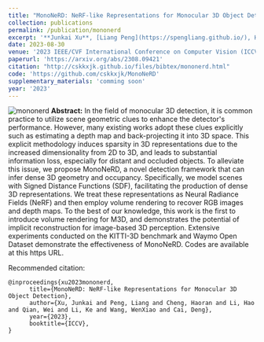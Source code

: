 ```yaml
---
title: "MonoNeRD: NeRF-like Representations for Monocular 3D Object Detection"
collection: publications
permalink: /publication/mononerd
excerpt: '**Junkai Xu**, [Liang Peng](https://spengliang.github.io/), Haoran Cheng, Hao Li, Wei Qian, Ke Li, [Wenxiao Wang](https://www.wenxiaowang.com/), [Deng Cai](http://www.cad.zju.edu.cn/home/dengcai/)'
date: 2023-08-30
venue: '2023 IEEE/CVF International Conference on Computer Vision (ICCV)'
paperurl: 'https://arxiv.org/abs/2308.09421'
citation: "http://cskkxjk.github.io/files/bibtex/mononerd.html"
code: 'https://github.com/cskkxjk/MonoNeRD'
supplementary_materials: 'comming soon'
year: '2023'
---
```

![mononerd](https://cskkxjk.github.io/images/publications/mononerd.gif)
<b>Abstract:</b>
In the field of monocular 3D detection, it is common practice to utilize scene geometric clues to enhance the detector's performance. However, many existing works adopt these clues explicitly such as estimating a depth map and back-projecting it into 3D space. This explicit methodology induces sparsity in 3D representations due to the increased dimensionality from 2D to 3D, and leads to substantial information loss, especially for distant and occluded objects. To alleviate this issue, we propose MonoNeRD, a novel detection framework that can infer dense 3D geometry and occupancy. Specifically, we model scenes with Signed Distance Functions (SDF), facilitating the production of dense 3D representations. We treat these representations as Neural Radiance Fields (NeRF) and then employ volume rendering to recover RGB images and depth maps. To the best of our knowledge, this work is the first to introduce volume rendering for M3D, and demonstrates the potential of implicit reconstruction for image-based 3D perception. Extensive experiments conducted on the KITTI-3D benchmark and Waymo Open Dataset demonstrate the effectiveness of MonoNeRD. Codes are available at this https URL.

Recommended citation: 
```
@inproceedings{xu2023mononerd,
      title={MonoNeRD: NeRF-like Representations for Monocular 3D Object Detection},
      author={Xu, Junkai and Peng, Liang and Cheng, Haoran and Li, Hao and Qian, Wei and Li, Ke and Wang, WenXiao and Cai, Deng},
      year={2023},
      booktitle={ICCV},
}
```

